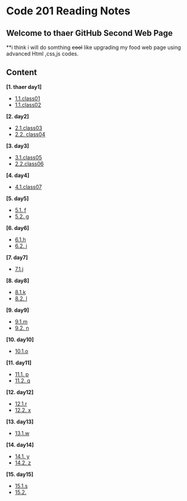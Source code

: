 # Code 201 Reading Notes
## Welcome to **thaer** GitHub Second Web Page
**i think i will do somthing ~~cool~~ like upgrading my food web page using advanced Html ,css,js codes.




## Content

**[1. thaer day1]**

  * [1.1.class01](https://thaer123.github.io/Reading-notes/class-01)
  * [1.1.class02](https://thaer123.github.io/Reading-notes/class-02)
  

**[2. day2]**

  * [2.1.class03](https://thaer123.github.io/Reading-notes/class-03)
  * [2.2. class04](https://thaer123.github.io/Reading-notes/class-04)
  
  
  **[3. day3]**
  
   * [3.1.class05](https://thaer123.github.io/Reading-notes/class-05)
  * [2.2.class06]( https://thaer123.github.io/Reading-notes/class-06)
  
  **[4. day4]**

  * [4.1.class07](https://thaer123.github.io/Reading-notes/class-07)
  

**[5. day5]**

  * [5.1. f](https://)
  * [5.2. g]( https://)
  
  
  **[6. day6]**
  
   * [6.1.h](https://)
  * [6.2. i]( https://)
  
  **[7. day7]**

  * [7.1.j](https://)
  

**[8. day8]**

  * [8.1.k](https://)
  * [8.2. l]( https://)
  
  
  **[9. day9]**
  
   * [9.1.m](https://)
  * [9.2. n]( https://)
  
  **[10. day10]**

  * [10.1.o](https://)
  

**[11. day11]**

  * [11.1. p](https://)
  * [11.2. q]( https://)
  
  
  **[12. day12]**
  
   * [12.1.r](https://)
  * [12.2. x]( https://)
  
  **[13. day13]**

  * [13.1.w](https://)
  

**[14. day14]**

  * [14.1. y](https://)
  * [14.2. z]( https://)
  
  
  **[15. day15]**
  
   * [15.1.s](https://)
  * [15.2. ]( https://)
